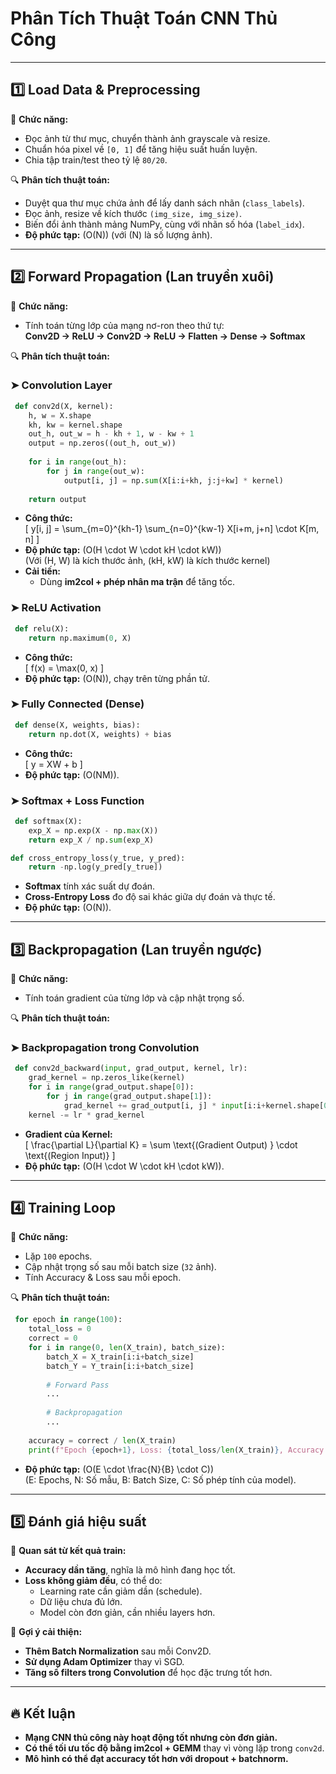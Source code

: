 # **Phân Tích Thuật Toán CNN Thủ Công**

---

## **1️⃣ Load Data & Preprocessing**
📌 **Chức năng:**  
- Đọc ảnh từ thư mục, chuyển thành ảnh grayscale và resize.  
- Chuẩn hóa pixel về `[0, 1]` để tăng hiệu suất huấn luyện.  
- Chia tập train/test theo tỷ lệ `80/20`.  

🔍 **Phân tích thuật toán:**  
- Duyệt qua thư mục chứa ảnh để lấy danh sách nhãn (`class_labels`).  
- Đọc ảnh, resize về kích thước `(img_size, img_size)`.  
- Biến đổi ảnh thành mảng NumPy, cùng với nhãn số hóa (`label_idx`).  
- **Độ phức tạp:** \(O(N)\) (với \(N\) là số lượng ảnh).  

---

## **2️⃣ Forward Propagation (Lan truyền xuôi)**
📌 **Chức năng:**  
- Tính toán từng lớp của mạng nơ-ron theo thứ tự:  
  **Conv2D → ReLU → Conv2D → ReLU → Flatten → Dense → Softmax**  

🔍 **Phân tích thuật toán:**  
### **➤ Convolution Layer**
```python
 def conv2d(X, kernel):
    h, w = X.shape
    kh, kw = kernel.shape
    out_h, out_w = h - kh + 1, w - kw + 1
    output = np.zeros((out_h, out_w))
    
    for i in range(out_h):
        for j in range(out_w):
            output[i, j] = np.sum(X[i:i+kh, j:j+kw] * kernel)
    
    return output
```
- **Công thức:**  
  \[
  y[i, j] = \sum_{m=0}^{kh-1} \sum_{n=0}^{kw-1} X[i+m, j+n] \cdot K[m, n]
  \]
- **Độ phức tạp:** \(O(H \cdot W \cdot kH \cdot kW)\)  
  (Với \(H, W\) là kích thước ảnh, \(kH, kW\) là kích thước kernel)  
- **Cải tiến:**  
  - Dùng **im2col + phép nhân ma trận** để tăng tốc.  

### **➤ ReLU Activation**
```python
 def relu(X):
    return np.maximum(0, X)
```
- **Công thức:**  
  \[
  f(x) = \max(0, x)
  \]
- **Độ phức tạp:** \(O(N)\), chạy trên từng phần tử.  

### **➤ Fully Connected (Dense)**
```python
 def dense(X, weights, bias):
    return np.dot(X, weights) + bias
```
- **Công thức:**  
  \[
  y = XW + b
  \]
- **Độ phức tạp:** \(O(NM)\).  

### **➤ Softmax + Loss Function**
```python
 def softmax(X):
    exp_X = np.exp(X - np.max(X))
    return exp_X / np.sum(exp_X)

def cross_entropy_loss(y_true, y_pred):
    return -np.log(y_pred[y_true])
```
- **Softmax** tính xác suất dự đoán.  
- **Cross-Entropy Loss** đo độ sai khác giữa dự đoán và thực tế.  
- **Độ phức tạp:** \(O(N)\).  

---

## **3️⃣ Backpropagation (Lan truyền ngược)**
📌 **Chức năng:**  
- Tính toán gradient của từng lớp và cập nhật trọng số.  

🔍 **Phân tích thuật toán:**  
### **➤ Backpropagation trong Convolution**
```python
 def conv2d_backward(input, grad_output, kernel, lr):
    grad_kernel = np.zeros_like(kernel)
    for i in range(grad_output.shape[0]):
        for j in range(grad_output.shape[1]):
            grad_kernel += grad_output[i, j] * input[i:i+kernel.shape[0], j:j+kernel.shape[1]]
    kernel -= lr * grad_kernel
```
- **Gradient của Kernel:**  
  \[
  \frac{\partial L}{\partial K} = \sum \text{(Gradient Output) } \cdot \text{(Region Input)}
  \]
- **Độ phức tạp:** \(O(H \cdot W \cdot kH \cdot kW)\).  

---

## **4️⃣ Training Loop**
📌 **Chức năng:**  
- Lặp `100` epochs.  
- Cập nhật trọng số sau mỗi batch size (`32` ảnh).  
- Tính Accuracy & Loss sau mỗi epoch.  

🔍 **Phân tích thuật toán:**  
```python
 for epoch in range(100):
    total_loss = 0
    correct = 0
    for i in range(0, len(X_train), batch_size):
        batch_X = X_train[i:i+batch_size]
        batch_Y = Y_train[i:i+batch_size]
        
        # Forward Pass
        ...
        
        # Backpropagation
        ...
        
    accuracy = correct / len(X_train)
    print(f"Epoch {epoch+1}, Loss: {total_loss/len(X_train)}, Accuracy: {accuracy}")
```
- **Độ phức tạp:** \(O(E \cdot \frac{N}{B} \cdot C)\)  
  (E: Epochs, N: Số mẫu, B: Batch Size, C: Số phép tính của model).  

---

## **5️⃣ Đánh giá hiệu suất**
📌 **Quan sát từ kết quả train:**  
- **Accuracy dần tăng**, nghĩa là mô hình đang học tốt.  
- **Loss không giảm đều**, có thể do:  
  - Learning rate cần giảm dần (schedule).  
  - Dữ liệu chưa đủ lớn.  
  - Model còn đơn giản, cần nhiều layers hơn.  

📌 **Gợi ý cải thiện:**  
- **Thêm Batch Normalization** sau mỗi Conv2D.  
- **Sử dụng Adam Optimizer** thay vì SGD.  
- **Tăng số filters trong Convolution** để học đặc trưng tốt hơn.  

---

## **🔥 Kết luận**
- **Mạng CNN thủ công này hoạt động tốt nhưng còn đơn giản.**  
- **Có thể tối ưu tốc độ bằng im2col + GEMM** thay vì vòng lặp trong `conv2d`.  
- **Mô hình có thể đạt accuracy tốt hơn với dropout + batchnorm.**  


